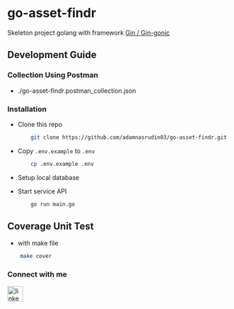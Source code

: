 # go-asset-findr
 Skeleton project golang with framework <a href="https://gin-gonic.com/" target="_blank"> Gin / Gin-gonic </a>

 
## Development Guide

### Collection Using Postman
- ./go-asset-findr.postman_collection.json
  
### Installation
- Clone this repo

    ```sh
        git clone https://github.com/adamnasrudin03/go-asset-findr.git
    ```

- Copy `.env.example` to `.env`

    ```sh
        cp .env.example .env
    ```
- Setup local database
- Start service API
    ```sh
        go run main.go
    ```

## Coverage Unit Test
  - with make file
  ```sh
      make cover
  ```



### Connect with me
  <a href="https://www.linkedin.com/in/adam-nasrudin/" target="_blank">
    <img 
        src="https://img.shields.io/static/v1?message=LinkedIn&logo=linkedin&label=&color=0077B5&logoColor=white&labelColor=&style=for-the-badge" 
        height="35" alt="linkedin logo"  />
  </a>
